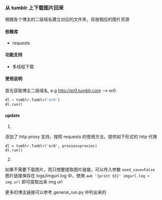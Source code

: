 ### 从 tumblr 上下载图片回来
根据各个博主的二级域名建立对应的文件夹，存放相应的图片资源

#### 依赖库
- requests

#### 功能支持
- 多线程下载

#### 使用说明

首先获取博主二级域名, e.g http://er0.tumblr.com --> er0

```python
dl = tumblr.Tumblr('er0')
dl.run()
```

#### update 
1.  
添加了 http proxy 支持，按照 requests 的使用方法，提供如下形式的 http 代理
```proxies = {'schema':'schema://host:port'}
dl = tumblr.Tumblr('er0', proxies=proxies)
dl.run()
```

2. 
如果不需要下载图片，而只想要提取图片链接，可以传入参数 ```need_save=False```
图片链接保存在 logs/imgurl.log 中，使用
```awk '{print $5}' imgurl.log > img.url``` 即可提取出来 img url

更多的博主链接可以参考 general_run.py 中列出来的
